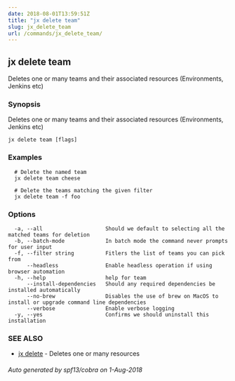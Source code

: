 ```yaml
---
date: 2018-08-01T13:59:51Z
title: "jx delete team"
slug: jx_delete_team
url: /commands/jx_delete_team/
---
```

## jx delete team

Deletes one or many teams and their associated resources (Environments, Jenkins etc)

### Synopsis

Deletes one or many teams and their associated resources (Environments, Jenkins etc)

```
jx delete team [flags]
```

### Examples

```
  # Delete the named team
  jx delete team cheese
  
  # Delete the teams matching the given filter
  jx delete team -f foo
```

### Options

```
  -a, --all                    Should we default to selecting all the matched teams for deletion
  -b, --batch-mode             In batch mode the command never prompts for user input
  -f, --filter string          Fitlers the list of teams you can pick from
      --headless               Enable headless operation if using browser automation
  -h, --help                   help for team
      --install-dependencies   Should any required dependencies be installed automatically
      --no-brew                Disables the use of brew on MacOS to install or upgrade command line dependencies
      --verbose                Enable verbose logging
  -y, --yes                    Confirms we should uninstall this installation
```

### SEE ALSO

* [jx delete](/commands/jx_delete/)	 - Deletes one or many resources

###### Auto generated by spf13/cobra on 1-Aug-2018
